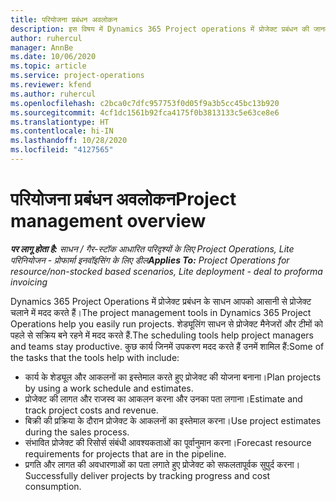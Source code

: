 ```yaml
---
title: परियोजना प्रबंधन अवलोकन
description: इस विषय में Dynamics 365 Project operations में प्रोजेक्ट प्रबंधन की जानकारी दी गई है.
author: ruhercul
manager: AnnBe
ms.date: 10/06/2020
ms.topic: article
ms.service: project-operations
ms.reviewer: kfend
ms.author: ruhercul
ms.openlocfilehash: c2bca0c7dfc957753f0d05f9a3b5cc45bc13b920
ms.sourcegitcommit: 4cf1dc1561b92fca4175f0b3813133c5e63ce8e6
ms.translationtype: HT
ms.contentlocale: hi-IN
ms.lasthandoff: 10/28/2020
ms.locfileid: "4127565"
---
```

# <a name="project-management-overview"></a><span data-ttu-id="fa2ec-103">परियोजना प्रबंधन अवलोकन</span><span class="sxs-lookup"><span data-stu-id="fa2ec-103">Project management overview</span></span>

<span data-ttu-id="fa2ec-104">_**पर लागू होता है:** साधन / गैर-स्टॉक आधारित परिदृश्यों के लिए Project Operations, Lite परिनियोजन - प्रोफार्मा इनवॉइसिंग के लिए डील_</span><span class="sxs-lookup"><span data-stu-id="fa2ec-104">_**Applies To:** Project Operations for resource/non-stocked based scenarios, Lite deployment - deal to proforma invoicing_</span></span>

<span data-ttu-id="fa2ec-105">Dynamics 365 Project Operations में प्रोजेक्ट प्रबंधन के साधन आपको आसानी से प्रोजेक्ट चलाने में मदद करते हैं।</span><span class="sxs-lookup"><span data-stu-id="fa2ec-105">The project management tools in Dynamics 365 Project Operations help you easily run projects.</span></span> <span data-ttu-id="fa2ec-106">शेड्यूलिंग साधन से प्रोजेक्ट मैनेजरों और टीमों को पहले से सक्रिय बने रहने में मदद करते हैं.</span><span class="sxs-lookup"><span data-stu-id="fa2ec-106">The scheduling tools help project managers and teams stay productive.</span></span> <span data-ttu-id="fa2ec-107">कुछ कार्य जिनमें उपकरण मदद करते हैं उनमें शामिल हैं:</span><span class="sxs-lookup"><span data-stu-id="fa2ec-107">Some of the tasks that the tools help with include:</span></span>

- <span data-ttu-id="fa2ec-108">कार्य के शेड्यूल और आकलनों का इस्तेमाल करते हुए प्रोजेक्ट की योजना बनाना।</span><span class="sxs-lookup"><span data-stu-id="fa2ec-108">Plan projects by using a work schedule and estimates.</span></span>
- <span data-ttu-id="fa2ec-109">प्रोजेक्ट की लागत और राजस्व का आकलन करना और उनका पता लगाना।</span><span class="sxs-lookup"><span data-stu-id="fa2ec-109">Estimate and track project costs and revenue.</span></span>
- <span data-ttu-id="fa2ec-110">बिक्री की प्रक्रिया के दौरान प्रोजेक्ट के आकलनों का इस्तेमाल करना।</span><span class="sxs-lookup"><span data-stu-id="fa2ec-110">Use project estimates during the sales process.</span></span>
- <span data-ttu-id="fa2ec-111">संभावित प्रोजेक्ट की रिसोर्स संबंधी आवश्यकताओं का पूर्वानुमान करना।</span><span class="sxs-lookup"><span data-stu-id="fa2ec-111">Forecast resource requirements for projects that are in the pipeline.</span></span>
- <span data-ttu-id="fa2ec-112">प्रगति और लागत की अवधारणाओं का पता लगाते हुए प्रोजेक्ट को सफलतापूर्वक सुपुर्द करना।</span><span class="sxs-lookup"><span data-stu-id="fa2ec-112">Successfully deliver projects by tracking progress and cost consumption.</span></span>
